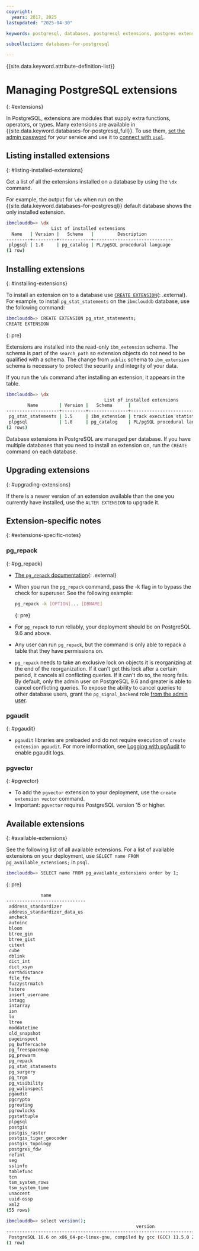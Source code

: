 ```yaml
---
copyright:
  years: 2017, 2025
lastupdated: "2025-04-30"

keywords: postgresql, databases, postgresql extensions, postgres extensions, ibm_extension

subcollection: databases-for-postgresql

---
```


{{site.data.keyword.attribute-definition-list}}

# Managing PostgreSQL extensions
{: #extensions}

In PostgreSQL, extensions are modules that supply extra functions, operators, or types. Many extensions are available in {{site.data.keyword.databases-for-postgresql_full}}. To use them, [set the admin password](/docs/databases-for-postgresql?topic=databases-for-postgresql-user-management&interface=ui#user-management-set-admin-password-ui) for your service and use it to [connect with `psql`](/docs/databases-for-postgresql?topic=databases-for-postgresql-connecting-psql).

## Listing installed extensions
{: #listing-installed-extensions}

Get a list of all the extensions installed on a database by using the `\dx` command.

For example, the output for `\dx` when run on the {{site.data.keyword.databases-for-postgresql}} default database shows the only installed extension.

```sh
ibmclouddb=> \dx
                 List of installed extensions
  Name   | Version |   Schema   |         Description
---------+---------+------------+------------------------------
 plpgsql | 1.0     | pg_catalog | PL/pgSQL procedural language
(1 row)
```

## Installing extensions
{: #installing-extensions}

To install an extension on to a database use [`CREATE EXTENSION`](https://www.postgresql.org/docs/current/static/sql-createextension.html){: .external}. For example, to install `pg_stat_statements` on the `ibmclouddb` database, use the following command:

```sh
ibmclouddb=> CREATE EXTENSION pg_stat_statements;
CREATE EXTENSION
```
{: pre}

Extensions are installed into the read-only `ibm_extension` schema. The schema is part of the `search_path` so extension objects do not need to be qualified with a schema.
The change from `public` schema to `ibm_extension` schema is necessary to protect the security and integrity of your data.

If you run the `\dx` command after installing an extension, it appears in the table.

```sh
ibmclouddb=> \dx
                                     List of installed extensions
        Name        | Version |   Schema      |                        Description
--------------------+---------+---------------+-----------------------------------------------------------
 pg_stat_statements | 1.5     | ibm_extension | track execution statistics of all SQL statements executed
 plpgsql            | 1.0     | pg_catalog    | PL/pgSQL procedural language
(2 rows)
```

Database extensions in PostgreSQL are managed per database. If you have multiple databases that you need to install an extension on, run the `CREATE` command on each database.

## Upgrading extensions
{: #upgrading-extensions}

If there is a newer version of an extension available than the one you currently have installed, use the `ALTER EXTENSION` to upgrade it.

## Extension-specific notes
{: #extensions-specific-notes}

### pg_repack
{: #pg_repack}

- [The `pg_repack` documentation](http://reorg.github.io/pg_repack/){: .external}
- When you run the `pg_repack` command, pass the -k flag in to bypass the check for superuser. See the following example:

   ```sh
   pg_repack -k [OPTION]... [DBNAME]
   ```
   {: pre}

- For `pg_repack` to run reliably, your deployment should be on PostgreSQL 9.6 and above.
- Any user can run `pg_repack`, but the command is only able to repack a table that they have permissions on.
- `pg_repack` needs to take an exclusive lock on objects it is reorganizing at the end of the reorganization. If it can't get this lock after a certain period, it cancels all conflicting queries. If it can't do so, the reorg fails. By default, only the admin user on PostgreSQL 9.6 and greater is able to cancel conflicting queries. To expose the ability to cancel queries to other database users, grant the `pg_signal_backend` role [from the admin user](/docs/databases-for-postgresql?topic=databases-for-postgresql-user-management#the-admin-user).


### pgaudit
{: #pgaudit}

- `pgaudit` libraries are preloaded and do not require execution of `create extension pgaudit`. For more information, see [Logging with pgAudit](/docs/databases-for-postgresql?topic=databases-for-postgresql-pgaudit) to enable pgaudit logs. 


### pgvector
{: #pgvector}

-  To add the `pgvector` extension to your deployment, use the `create extension vector` command.
-  Important: `pgvector` requires PostgreSQL version 15 or higher.


## Available extensions
{: #available-extensions}

See the following list of all available extensions. For a list of available extensions on your deployment, use `SELECT name FROM pg_available_extensions;` in `psql`.

```sh
ibmclouddb=> SELECT name FROM pg_available_extensions order by 1;
```
{: pre}

```sh
             name             
------------------------------
 address_standardizer
 address_standardizer_data_us
 amcheck
 autoinc
 bloom
 btree_gin
 btree_gist
 citext
 cube
 dblink
 dict_int
 dict_xsyn
 earthdistance
 file_fdw
 fuzzystrmatch
 hstore
 insert_username
 intagg
 intarray
 isn
 lo
 ltree
 moddatetime
 old_snapshot
 pageinspect
 pg_buffercache
 pg_freespacemap
 pg_prewarm
 pg_repack
 pg_stat_statements
 pg_surgery
 pg_trgm
 pg_visibility
 pg_walinspect
 pgaudit
 pgcrypto
 pgrouting
 pgrowlocks
 pgstattuple
 plpgsql
 postgis
 postgis_raster
 postgis_tiger_geocoder
 postgis_topology
 postgres_fdw
 refint
 seg
 sslinfo
 tablefunc
 tcn
 tsm_system_rows
 tsm_system_time
 unaccent
 uuid-ossp
 xml2
(55 rows)

ibmclouddb=> select version();
                                                 version
----------------------------------------------------------------------------------------------------------
 PostgreSQL 16.6 on x86_64-pc-linux-gnu, compiled by gcc (GCC) 11.5.0 20240719 (Red Hat 11.5.0-2), 64-bit
(1 row)
 ```
